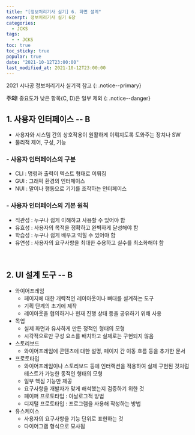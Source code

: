 ```yaml
---
title: "[정보처리기사 실기] 6. 화면 설계"
excerpt: 정보처리기사 실기 6장
categories:
  - JCKS
tags:
  - - JCKS
toc: true
toc_sticky: true
popular: true
date: "2021-10-12T23:00:00"
last_modified_at: 2021-10-12T23:00:00
---
```


2021 시나공 정보처리기사 실기책 참고
{: .notice--primary}

**주의!** 중요도가 낮은 항목(C, D)은 일부 제외
{: .notice--danger}

## 1. 사용자 인터페이스 -- B

- 사용자와 시스템 간의 상호작용이 원활하게 이뤄지도록 도와주는 장치나 SW
- 물리적 제어, 구성, 기능

### - 사용자 인터페이스의 구분

- CLI : 명령과 출력이 텍스트 형태로 이뤄짐
- GUI : 그래픽 환경의 인터페이스
- NUI : 말이나 행동으로 기기를 조작하는 인터페이스

### - 사용자 인터페이스의 기본 원칙

- 직관성 : 누구나 쉽게 이해하고 사용할 수 있어야 함
- 유효성 : 사용자의 목적을 정확하고 완벽하게 달성해야 함
- 학습성 : 누구나 쉽게 배우고 익힐 수 있어야 함
- 유연성 : 사용자의 요구사항을 최대한 수용하고 실수를 최소화해야 함

<br>

## 2. UI 설계 도구 -- B

- 와이어프레임
  - 페이지에 대한 개략적인 레이아웃이나 뼈대를 설계하는 도구
  - 기획 단계의 초기에 제작
  - 레이아웃을 협의하거나 현재 진행 상태 등을 공유하기 위해 사용
- 목업
  - 실제 화면과 유사하게 만든 정적인 형태의 모형
  - 시각적으로만 구성 요소를 배치하고 실제로는 구현되지 않음
- 스토리보드
  - 와이어프레임에 콘텐츠에 대한 설명, 페이지 간 이동 흐름 등을 추가한 문서
- 프로토타입
  - 와이어프레임이나 스토리보드 등에 인터랙션을 적용하여 실제 구현된 것처럼 테스트가 가능한 동적인 형태의 모형
  - 일부 핵심 기능만 제공
  - 요구사항을 개발자가 맞게 해석했는지 검증하기 위한 것
  - 페이퍼 프로토타입 : 아날로그적 방법
  - 디지털 프로토타입 : 프로그램을 사용해 작성하는 방법
- 유스케이스
  - 사용자의 요구사항을 기능 단위로 표현하는 것
  - 다이어그램 형식으로 묘사됨

<br>
